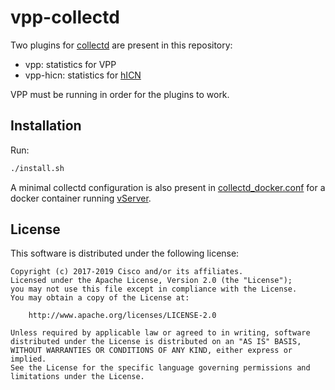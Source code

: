 # vpp-collectd

Two plugins for [collectd](https://github.com/collectd/collectd) are present in this repository:
* vpp: statistics for VPP
* vpp-hicn: statistics for [hICN](https://github.com/FDio/hicn)

VPP must be running in order for the plugins to work.

## Installation
Run:
```sh
./install.sh
```

A minimal collectd configuration is also present in [collectd_docker.conf](collectd_docker.conf) for a docker container running [vServer](https://github.com/icn-team/vServer).


## License ##

This software is distributed under the following license:

```
Copyright (c) 2017-2019 Cisco and/or its affiliates.
Licensed under the Apache License, Version 2.0 (the "License");
you may not use this file except in compliance with the License.
You may obtain a copy of the License at:

    http://www.apache.org/licenses/LICENSE-2.0

Unless required by applicable law or agreed to in writing, software
distributed under the License is distributed on an "AS IS" BASIS,
WITHOUT WARRANTIES OR CONDITIONS OF ANY KIND, either express or implied.
See the License for the specific language governing permissions and
limitations under the License.
```
